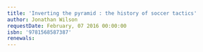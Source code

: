 ```yaml
---
title: 'Inverting the pyramid : the history of soccer tactics'
author: Jonathan Wilson
requestDate: February, 07 2016 00:00:00
isbn: '9781568587387'
renewals: 
---
```



